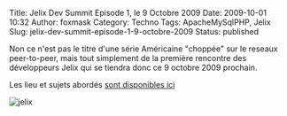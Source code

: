 Title: Jelix Dev Summit Episode 1, le 9 Octobre 2009
Date: 2009-10-01 10:32
Author: foxmask
Category: Techno
Tags: ApacheMySqlPHP, Jelix
Slug: jelix-dev-summit-episode-1-9-octobre-2009
Status: published

Non ce n'est pas le titre d'une série Américaine "choppée" sur le
reseaux peer-to-peer, mais tout simplement de la première rencontre des
développeurs Jelix qui se tiendra donc ce 9 octobre 2009 prochain.

Les lieu et sujets abordés [sont disponibles ici](http://developer.jelix.org/wiki/fr/summit/9-10)

![jelix](http://developer.jelix.org/attachment/wiki/fr/summit/9-10/Jelix-devsummit-9.10.png?format=raw)

